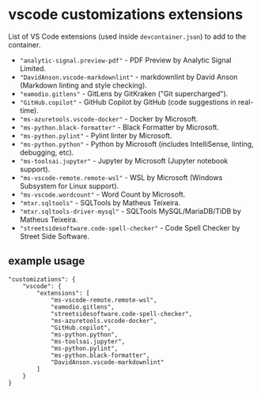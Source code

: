 # vscode customizations extensions

List of VS Code extensions (used inside `devcontainer.json`) to add to the container.

* `"analytic-signal.preview-pdf"` - PDF Preview by Analytic Signal Limited.
* `"DavidAnson.vscode-markdownlint"` - markdownlint by David Anson (Markdown linting and style checking).
* `"eamodio.gitlens"` - GitLens by GitKraken ("Git supercharged").
* `"GitHub.copilot"` - GitHub Copilot by GitHub (code suggestions in real-time).
* `"ms-azuretools.vscode-docker"` - Docker by Microsoft.
* `"ms-python.black-formatter"` - Black Formatter by Microsoft.
* `"ms-python.pylint"` - Pylint linter by Microsoft.
* `"ms-python.python"` - Python by Microsoft (includes IntelliSense, linting, debugging, etc).
* `"ms-toolsai.jupyter"` - Jupyter by Microsoft (Jupyter notebook support).
* `"ms-vscode-remote.remote-wsl"` - WSL by Microsoft (Windows Subsystem for Linux support).
* `"ms-vscode.wordcount"` - Word Count by Microsoft.
* `"mtxr.sqltools"` - SQLTools by Matheus Teixeira.
* `"mtxr.sqltools-driver-mysql"` - SQLTools MySQL/MariaDB/TiDB by Matheus Teixeira.
* `"streetsidesoftware.code-spell-checker"` - Code Spell Checker by Street Side Software.

## example usage

```jsonc
"customizations": {
    "vscode": {
        "extensions": [
            "ms-vscode-remote.remote-wsl",
            "eamodio.gitlens",
            "streetsidesoftware.code-spell-checker",
            "ms-azuretools.vscode-docker",
            "GitHub.copilot",
            "ms-python.python",
            "ms-toolsai.jupyter", 
            "ms-python.pylint",
            "ms-python.black-formatter",
            "DavidAnson.vscode-markdownlint"
        ]
    }
}
```
